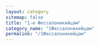 ```yaml
---
layout: category
sitemap: false
title: "1-е Фессалоникийцам"
category_name: "1Фессалоникийцам"
permalink: "/1Фессалоникийцам"
---
```

